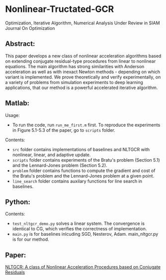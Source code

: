 # Nonlinear-Tructated-GCR
Optimization, Iterative Algorithm, Numerical Analysis
Under Review in SIAM Journal On Optimization

## Abstract: 
This paper develops a new class of nonlinear acceleration algorithms based on extending conjugate residual-type procedures from linear to nonlinear equations. The main algorithm has strong similarities with Anderson acceleration as well as with inexact Newton methods - depending on which variant is implemented. We prove theoretically and verify experimentally, on a variety of problems from simulation experiments to deep learning applications, that our method is a powerful accelerated iterative algorithm.

## Matlab:
Usage:

- To run the code, run `run_me_first.m` first. To reproduce the experiments in Figure 5.1-5.3 of the paper, go to `scripts` folder.

Contents:
- `src` folder contains implementations of baselines and NLTGCR with nonlinear, linear, and adaptive update.
- `scripts` folder contains experiments of the Bratu's problem (Section 5.1) and the Lennard-Jones problem (Section 5.2).
- `problem` folder contains functions to compute the gradient and cost of the Bratu's problem and the Lennard-Jones problem at a given point.
- `line_search` folder contains auxilary functions for line search in baselines.

## Python:
Contents:
- `test_nltgcr_demo.py` solves a linear system. The convergence is identical to CG, which verifies the correctness of implementation. 
- `main.py` is for baselines inlcuding SGD, Nesterov, Adam. main_nltgcr.py is for our method.


## Paper:
[NLTGCR: A class of Nonlinear Acceleration Procedures based on Conjugate Residuals](https://arxiv.org/abs/2306.00325)